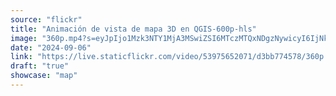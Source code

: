 ```yaml
---
source: "flickr"
title: "Animación de vista de mapa 3D en QGIS-600p-hls"
image: "360p.mp4?s=eyJpIjo1Mzk3NTY1MjA3MSwiZSI6MTczMTQxNDgzNywicyI6IjNkYzUxMzBjMGYwMTRmZDJlNmQ2NTQzNGEzNTU2ZWY3MTljODQyNTciLCJ2IjoxfQ.mp4"
date: "2024-09-06"
link: "https://live.staticflickr.com/video/53975652071/d3bb774578/360p.mp4?s=eyJpIjo1Mzk3NTY1MjA3MSwiZSI6MTczMTQxNDgzNywicyI6IjNkYzUxMzBjMGYwMTRmZDJlNmQ2NTQzNGEzNTU2ZWY3MTljODQyNTciLCJ2IjoxfQ"
draft: "true"
showcase: "map"
---
```

